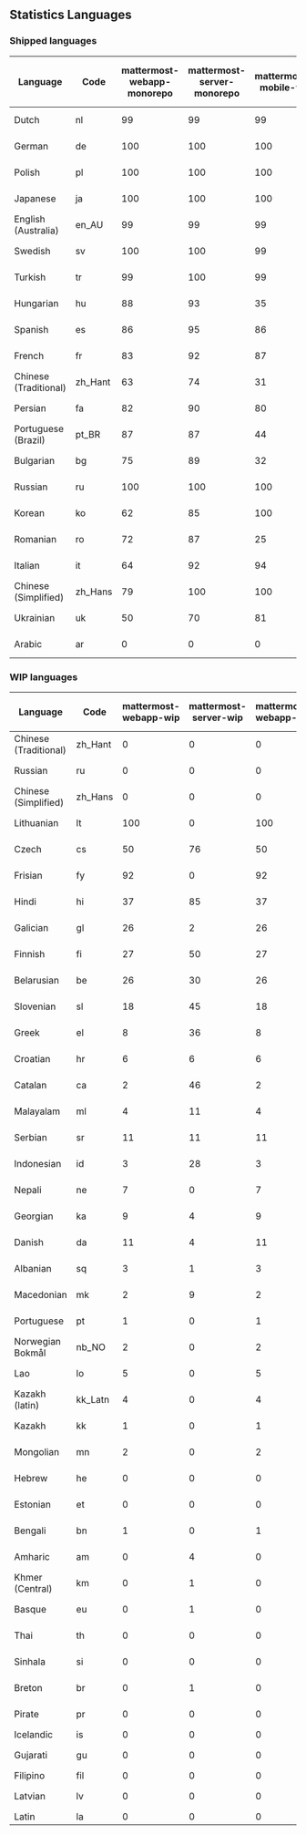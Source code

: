 ## Statistics Languages ##
###  Shipped languages  ###
|Language|Code|mattermost-webapp-monorepo|mattermost-server-monorepo|mattermost-mobile-v2|mattermost-desktop|mattermost-boards-webapp-monorepo|mattermost-playbooks-webapp-monorepo|calls-webapp|Total|Last Modified|
|---|---|---|---|---|---|---|---|---|---|---|
|Dutch|nl| 99| 99| 99| 98| 0| 0| 100| 99|2023-08-29T11:18:05.060873Z|
|German|de| 100| 100| 100| 100| 0| 0| 100| 87|2023-08-31T06:45:03.883601Z|
|Polish|pl| 100| 100| 100| 100| 0| 0| 100| 87|2023-09-01T09:52:09.882415Z|
|Japanese|ja| 100| 100| 100| 100| 0| 0| 100| 87|2023-09-03T05:10:46.273932Z|
|English (Australia)|en_AU| 99| 99| 99| 98| 0| 0| 0| 87|2023-08-29T11:18:02.457520Z|
|Swedish|sv| 100| 100| 99| 100| 0| 0| 100| 87|2023-08-30T14:32:53.279622Z|
|Turkish|tr| 99| 100| 99| 98| 0| 0| 100| 87|2023-08-29T11:18:07.052402Z|
|Hungarian|hu| 88| 93| 35| 92| 0| 0| 0| 76|2023-08-29T11:18:03.887963Z|
|Spanish|es| 86| 95| 86| 91| 0| 0| 28| 74|2023-08-29T11:18:02.724079Z|
|French|fr| 83| 92| 87| 89| 0| 0| 58| 73|2023-08-31T13:28:44.830768Z|
|Chinese (Traditional)|zh_Hant| 63| 74| 31| 98| 0| 0| 4| 71|2023-08-29T11:18:08.540822Z|
|Persian|fa| 82| 90| 80| 92| 0| 0| 0| 70|2023-08-29T11:18:03.017851Z|
|Portuguese (Brazil)|pt_BR| 87| 87| 44| 72| 0| 0| 100| 69|2023-08-29T11:18:05.901628Z|
|Bulgarian|bg| 75| 89| 32| 0| 0| 0| 0| 64|2023-07-31T13:17:56.186033Z|
|Russian|ru| 100| 100| 100| 100| 0| 0| 76| 63|2023-08-31T07:50:39.008426Z|
|Korean|ko| 62| 85| 100| 100| 0| 0| 100| 62|2023-09-03T09:01:10.453610Z|
|Romanian|ro| 72| 87| 25| 0| 0| 0| 0| 61|2023-07-31T13:22:18.753110Z|
|Italian|it| 64| 92| 94| 22| 0| 0| 24| 61|2023-08-29T11:18:04.183442Z|
|Chinese (Simplified)|zh_Hans| 79| 100| 100| 100| 0| 0| 100| 54|2023-08-31T06:46:05.971019Z|
|Ukrainian|uk| 50| 70| 81| 75| 0| 0| 0| 51|2023-08-29T11:18:07.366626Z|
|Arabic|ar| 0| 0| 0| 43| 0| 0| 0| 2|2023-07-10T13:08:48.325143Z|
###  WIP languages  ###
|Language|Code|mattermost-webapp-wip|mattermost-server-wip|mattermost-webapp-wip|mattermost-desktop-wip|Total|Last Modified|
|---|---|---|---|---|---|---|--|
|Chinese (Traditional)|zh_Hant| 0| 0| 0| 0| 71|2023-08-29T11:18:08.540822Z|
|Russian|ru| 0| 0| 0| 0| 63|2023-08-31T07:50:39.008426Z|
|Chinese (Simplified)|zh_Hans| 0| 0| 0| 3| 54|2023-08-31T06:46:05.971019Z|
|Lithuanian|lt| 100| 0| 100| 100| 38|2023-04-20T18:20:36.422339Z|
|Czech|cs| 50| 76| 50| 100| 34|2023-08-04T09:02:12.265970Z|
|Frisian|fy| 92| 0| 92| 0| 32|2023-03-30T14:04:28.368728Z|
|Hindi|hi| 37| 85| 37| 0| 26|2023-06-25T16:00:48.875553Z|
|Galician|gl| 26| 2| 26| 0| 18|2023-02-16T10:53:47.791156Z|
|Finnish|fi| 27| 50| 27| 0| 18|2023-03-30T14:04:14.936366Z|
|Belarusian|be| 26| 30| 26| 9| 14|2023-03-30T14:03:09.873427Z|
|Slovenian|sl| 18| 45| 18| 0| 13|2023-03-30T14:07:12.677627Z|
|Greek|el| 8| 36| 8| 0| 12|2023-03-30T14:03:55.229463Z|
|Croatian|hr| 6| 6| 6| 10| 10|2023-08-04T14:10:27.576411Z|
|Catalan|ca| 2| 46| 2| 0| 8|2023-02-22T22:19:51.633986Z|
|Malayalam|ml| 4| 11| 4| 0| 7|2023-07-08T15:38:50.105911Z|
|Serbian|sr| 11| 11| 11| 100| 7|2023-03-30T14:07:25.635161Z|
|Indonesian|id| 3| 28| 3| 0| 6|2023-01-20T12:30:26.132977Z|
|Nepali|ne| 7| 0| 7| 0| 6|2023-03-30T14:06:47.028356Z|
|Georgian|ka| 9| 4| 9| 0| 4|2023-06-23T10:19:49.433102Z|
|Danish|da| 11| 4| 11| 0| 4|2023-02-28T08:17:12.460986Z|
|Albanian|sq| 3| 1| 3| 0| 4|2023-03-30T14:07:18.996586Z|
|Macedonian|mk| 2| 9| 2| 29| 3|2023-05-05T04:29:07.020368Z|
|Portuguese|pt| 1| 0| 1| 100| 2|2023-08-13T05:16:24.870176Z|
|Norwegian Bokmål|nb_NO| 2| 0| 2| 0| 2|2023-03-30T09:46:13.174135Z|
|Lao|lo| 5| 0| 5| 0| 1|2023-01-28T03:29:57.636840Z|
|Kazakh (latin)|kk_Latn| 4| 0| 4| 0| 1|2023-01-09T16:04:40.142668Z|
|Kazakh|kk| 1| 0| 1| 0| 1|2023-01-20T12:30:28.434837Z|
|Mongolian|mn| 2| 0| 2| 0| 1|2023-02-16T02:00:14.011643Z|
|Hebrew|he| 0| 0| 0| 0| 1|2023-01-20T12:30:24.610278Z|
|Estonian|et| 0| 0| 0| 0| 0|2022-06-16T11:17:55.844464Z|
|Bengali|bn| 1| 0| 1| 0| 0|2022-06-18T00:07:36.707192Z|
|Amharic|am| 0| 4| 0| 0| 0|2020-07-04T19:22:35.416407Z|
|Khmer (Central)|km| 0| 1| 0| 0| 0|2022-05-06T14:27:58.323957Z|
|Basque|eu| 0| 1| 0| 0| 0|2021-06-22T14:46:44.626603Z|
|Thai|th| 0| 0| 0| 7| 0|2023-07-02T14:03:38.691977Z|
|Sinhala|si| 0| 0| 0| 0| 0|2022-10-24T11:26:43.423982Z|
|Breton|br| 0| 1| 0| 0| 0|2022-10-20T14:33:30.929526Z|
|Pirate|pr| 0| 0| 0| 0| 0|2022-06-28T08:46:29.046651Z|
|Icelandic|is| 0| 0| 0| 0| 0||
|Gujarati|gu| 0| 0| 0| 0| 0|2021-09-27T12:12:04.194601Z|
|Filipino|fil| 0| 0| 0| 0| 0||
|Latvian|lv| 0| 0| 0| 0| 0|2022-12-17T23:24:22.390841Z|
|Latin|la| 0| 0| 0| 0| 0||
